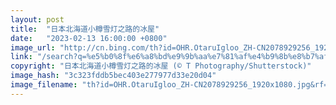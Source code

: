 ```yaml
---
layout: post
title:  "日本北海道小樽雪灯之路的冰屋"
date:   "2023-02-13 16:00:00 +0800"
image_url: "http://cn.bing.com/th?id=OHR.OtaruIgloo_ZH-CN2078929256_1920x1080.jpg&rf=LaDigue_1920x1080.jpg&pid=hp"
link: "/search?q=%e5%b0%8f%e6%a8%bd%e9%9b%aa%e7%81%af%e4%b9%8b%e8%b7%af&form=hpcapt&mkt=zh-cn"
copyright: "日本北海道小樽雪灯之路的冰屋 (© T Photography/Shutterstock)"
image_hash: "3c323fddb5bec403e277977d33e20d04"
image_filename: "th?id=OHR.OtaruIgloo_ZH-CN2078929256_1920x1080.jpg&rf=LaDigue_1920x1080.jpg&pid=hp"
---
```

